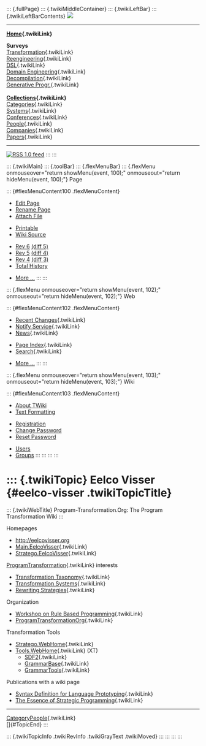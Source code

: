 ::: {.fullPage}
::: {.twikiMiddleContainer}
::: {.twikiLeftBar}
::: {.twikiLeftBarContents}
![](../pub/transformation.gif)

------------------------------------------------------------------------

**[Home](WebHome){.twikiLink}**

**Surveys**\
[Transformation](ProgramTransformation){.twikiLink}\
[Reengineering](ReengineeringWiki){.twikiLink}\
[DSL](DomainSpecificLanguages){.twikiLink}\
[Domain Engineering](DomainEngineering){.twikiLink}\
[Decompilation](DeCompilation){.twikiLink}\
[Generative Progr.](GenerativeProgrammingWiki){.twikiLink}\
\
**[Collections](CategoryCollection){.twikiLink}**\
[Categories](CategoryCategory){.twikiLink}\
[Systems](TransformationSystems){.twikiLink}\
[Conferences](TransformationConferences){.twikiLink}\
[People](TransformationPeople){.twikiLink}\
[Companies](TransformationCompanies){.twikiLink}\
[Papers](CategoryPaper){.twikiLink}

------------------------------------------------------------------------

[![](../pub/rss.gif "RSS 1.0 feed")](WebRss@skin=rss)
:::
:::

::: {.twikiMain}
::: {.toolBar}
::: {.flexMenuBar}
::: {.flexMenu onmouseover="return showMenu(event, 100);" onmouseout="return hideMenu(event, 100);"}
Page

::: {#flexMenuContent100 .flexMenuContent}
-   [Edit
    Page](http://www.program-transformation.org/edit/Transform/EelcoVisser?t=1536825769)
-   [Rename
    Page](http://www.program-transformation.org/rename/Transform/EelcoVisser)
-   [Attach
    File](http://www.program-transformation.org/attach/Transform/EelcoVisser)

<!-- -->

-   [Printable](http://www.program-transformation.org/view/Transform/EelcoVisser?skin=print.pattern)
-   [Wiki
    Source](http://www.program-transformation.org/view/Transform/EelcoVisser?skin=text&raw=on&contenttype=text/plain)

<!-- -->

-   [Rev
    6](http://www.program-transformation.org/view/Transform/EelcoVisser?rev=1.6)
    [(diff 5)](http://www.program-transformation.org/rdiff/Transform/EelcoVisser?rev1=1.6&rev2=1.5)
-   [Rev
    5](http://www.program-transformation.org/view/Transform/EelcoVisser?rev=1.5)
    [(diff 4)](http://www.program-transformation.org/rdiff/Transform/EelcoVisser?rev1=1.5&rev2=1.4)
-   [Rev
    4](http://www.program-transformation.org/view/Transform/EelcoVisser?rev=1.4)
    [(diff 3)](http://www.program-transformation.org/rdiff/Transform/EelcoVisser?rev1=1.4&rev2=1.3)
-   [Total
    History](http://www.program-transformation.org/rdiff/Transform/EelcoVisser)

<!-- -->

-   [More
    \...](http://www.program-transformation.org/oops/Transform/EelcoVisser?template=oopsmore&param1=1.6&param2=1.6)
:::
:::

::: {.flexMenu onmouseover="return showMenu(event, 102);" onmouseout="return hideMenu(event, 102);"}
Web

::: {#flexMenuContent102 .flexMenuContent}
-   [Recent Changes](WebChanges){.twikiLink}
-   [Notify Service](WebNotify){.twikiLink}
-   [News](WebNews){.twikiLink}

<!-- -->

-   [Page Index](WebIndex){.twikiLink}
-   [Search](WebSearch){.twikiLink}

<!-- -->

-   [More
    \...](http://www.program-transformation.org/oops/Transform/EelcoVisser?template=oopsmore&param1=1.6&param2=1.6)
:::
:::

::: {.flexMenu onmouseover="return showMenu(event, 103);" onmouseout="return hideMenu(event, 103);"}
Wiki

::: {#flexMenuContent103 .flexMenuContent}
-   [About
    TWiki](http://www.program-transformation.org/view/TWiki/WebHome)
-   [Text
    Formatting](http://www.program-transformation.org/view/TWiki/TextFormattingRules)

<!-- -->

-   [Registration](http://www.program-transformation.org/view/TWiki/TWikiRegistration)
-   [Change
    Password](http://www.program-transformation.org/view/TWiki/ChangePassword)
-   [Reset
    Password](http://www.program-transformation.org/view/TWiki/ResetPassword)

<!-- -->

-   [Users](http://www.program-transformation.org/view/Main/TWikiUsers)
-   [Groups](http://www.program-transformation.org/view/Main/TWikiGroups)
:::
:::
:::
:::

::: {.twikiTopic}
Eelco Visser {#eelco-visser .twikiTopicTitle}
============

::: {.twikiWebTitle}
Program-Transformation.Org: The Program Transformation Wiki
:::

Homepages

-   <http://eelcovisser.org>
-   [Main.EelcoVisser](../Main/EelcoVisser){.twikiLink}
-   [Stratego.EelcoVisser](../Stratego/EelcoVisser){.twikiLink}

[ProgramTransformation](ProgramTransformation){.twikiLink} interests

-   [Transformation Taxonomy](TransformationTaxonomy){.twikiLink}
-   [Transformation Systems](TransformationSystems){.twikiLink}
-   [Rewriting Strategies](RewritingStrategy){.twikiLink}

Organization

-   [Workshop on Rule Based
    Programming](WorkshopOnRuleBasedProgramming){.twikiLink}
-   [ProgramTransformationOrg](ProgramTransformationOrg){.twikiLink}

Transformation Tools

-   [Stratego.WebHome](../Stratego/WebHome){.twikiLink}
-   [Tools.WebHome](../Tools/WebHome){.twikiLink} (XT)
    -   [SDF2](../Sdf/WebHome){.twikiLink}
    -   [GrammarBase](../Sdf/GrammarBase){.twikiLink}
    -   [GrammarTools](../Tools/GrammarTools){.twikiLink}

Publications with a wiki page

-   [Syntax Definition for Language
    Prototyping](SyntaxDefinitionForLanguagePrototyping){.twikiLink}
-   [The Essence of Strategic
    Programming](TheEssenceOfStrategicProgramming){.twikiLink}

------------------------------------------------------------------------

[CategoryPeople](CategoryPeople){.twikiLink}\
[]{#TopicEnd}
:::

::: {.twikiTopicInfo .twikiRevInfo .twikiGrayText .twikiMoved}
:::
:::
:::
:::

